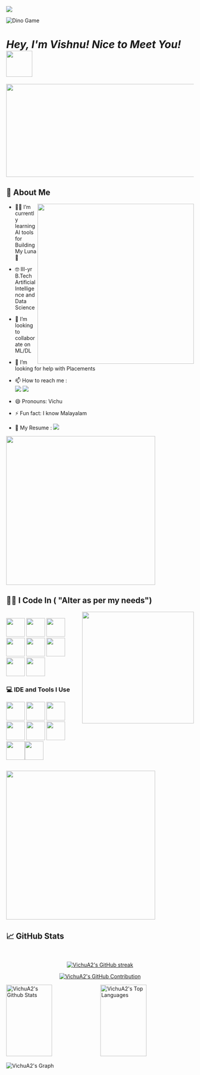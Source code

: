 <img src="https://github.com/Anmol-Baranwal/Cool-GIFs-For-GitHub/assets/74038190/d48893bd-0757-481c-8d7e-ba3e163feae7" />

![Dino Game](https://user-images.githubusercontent.com/74038190/122894136-03988914-d899-4b4d-b1d9-4eeccf656e44.gif)
# _Hey, I'm Vishnu! Nice to Meet You!_ <img src="https://github.com/Anmol-Baranwal/Cool-GIFs-For-GitHub/assets/74038190/7bb1e704-6026-48f9-8435-2f4d40101348" width="70px"> 
<img src="https://user-images.githubusercontent.com/74038190/212284136-03988914-d899-44b4-b1d9-4eeccf656e44.gif" height="250" width="1100">



## 🙂 About Me 

<img align="right" width="420" height="430" src="https://media0.giphy.com/media/v1.Y2lkPTc5MGI3NjExeHFndnlkeGN6ZDd1dTU4cHZkeHZ5dHh0YXl2MHJ5a3cydTY0bDhmZyZlcD12MV9pbnRlcm5hbF9naWZfYnlfaWQmY3Q9Zw/78XCFBGOlS6keY1Bil/giphy.webp">

- 🧑‍💻 I’m currently learning AI tools for Building My Luna🌙
- 🤓 III-yr B.Tech Artificial Intelligence and Data Science
- 👯 I’m looking to collaborate on ML/DL 
- 🤔 I’m looking for help with Placements 
- 📫 How to reach me :
   <br>[<img src= "https://img.shields.io/badge/Instagram-E4405F?style=for-the-badge&logo=instagram&logoColor=white"
 />](https://www.instagram.com/_vichuuz_/) [<img src="https://img.shields.io/badge/LinkedIn-0077B5?style=for-the-badge&logo=linkedin&logoColor=white" />](https://www.linkedin.com/in/vishnu-arumugam-832a6024b/) 

- 😄 Pronouns: Vichu
- ⚡ Fun fact: I know Malayalam
- 📝 My Resume :    [<img src= "https://img.shields.io/badge/Resume-4285F4?style=for-the-badge&logo=google-drive&logoColor=white"/>](https://drive.google.com/file/d/10exK0k3inAKu1OyXLv05J16Lcu3lE3qy/view?usp=sharing)

<img src="https://user-images.githubusercontent.com/74038190/212284158-e840e285-664b-44d7-b79b-e264b5e54825.gif" width="400">

## 🧑‍💻 I Code In ( "Alter as per my needs")
<img align ='right' src="https://github.com/user-attachments/assets/fddcdbcd-5ea2-4416-9f59-ca7fd9394aca" width="300"><br>
<img height="50" width="50" src="https://img.icons8.com/color/48/000000/python.png" /> <img height="50" width="50" src="https://img.icons8.com/color/48/000000/javascript.png" /> <img height="50" width="50" src="https://img.icons8.com/color/48/000000/java-coffee-cup-logo.png" /> <img height="50" width="50" src="https://img.icons8.com/color/48/000000/c-programming.png" /> <img height="50" width="50" src="https://img.icons8.com/color/48/000000/html-5.png" /> <img height="50" width="50" src="https://img.icons8.com/color/48/000000/tensorflow.png" /> <img height="50" width="50" src="https://img.icons8.com/color/48/000000/sql.png" /> <img height="50" width="50" src="https://img.icons8.com/fluent/48/000000/arduino.png" />

### 💻 IDE and Tools I Use
<img height="50" width="50" src="https://img.icons8.com/color/48/000000/visual-studio-code-2019.png"/> <img height="50" width="50" src="https://img.icons8.com/color/48/000000/pycharm.png"/> <img height="50" width="50" src="https://img.icons8.com/color/50/000000/github.png"/> <img height="50" width="50" src="https://img.icons8.com/color/48/000000/adobe-illustrator.png"/> <img height="50" width="50" src="https://img.icons8.com/color/48/000000/figma--v1.png"/> 
<img height="50" width="50" src="https://img.shields.io/badge/Netlify-00C7B7?style=for-the-badge&logo=netlify&logoColor=white"/> <img height="50" width="50" src="https://img.icons8.com/color/48/000000/canva.png"/><img height="50" width="50" src="https://img.icons8.com/color/48/000000/arduino.png"/>

##
<img src="https://github.com/Anmol-Baranwal/Cool-GIFs-For-GitHub/assets/74038190/491e3e44-11a0-487a-b07b-717f677bbe4a" width="400">











## 📈 GitHub Stats
<br>
<p align="center">
  <a href="https://github.com/VichuA2">
    <img src="https://github-readme-streak-stats.herokuapp.com/?user=VichuA2&theme=github-dark-blue&border=30363D&background=0D1117" alt="VichuA2's GitHub streak"/>
  </a>
</p>

<p align="center">
  <a href="https://github.com/VichuA2">
    <img src="https://github-profile-summary-cards.vercel.app/api/cards/profile-details?username=VichuA2&theme=github_dark" alt="VichuA2's GitHub Contribution"/>
  </a>
</p>

<a> 
    <a href="https://github.com/VichuA2"><img alt="VichuA2's Github Stats" src="https://denvercoder1-github-readme-stats.vercel.app/api?username=VichuA2&show_icons=true&count_private=true&theme=github_dark&border_color=30363D&bg_color=0D1117&title_color=58A6FF&icon_color=1F6FEB" height="192px" width="49.5%"/></a>
    <a href="https://github.com/VichuA2"><img alt="VichuA2's Top Languages" src="https://denvercoder1-github-readme-stats.vercel.app/api/top-langs/?username=VichuA2&langs_count=8&layout=compact&theme=github_dark&border_color=30363D&bg_color=0D1117&title_color=58A6FF&icon_color=1F6FEB" height="192px" width="49.5%"/></a>
  <br/>
</a>

![VichuA2's Graph](https://github-readme-activity-graph.vercel.app/graph?username=VichuA2&custom_title=VichuA2's%20GitHub%20Activity%20Graph&bg_color=0D1117&color=58A6FF&line=1F6FEB&point=FFD700&area_color=023047&title_color=FFFFFF&area=true)




